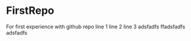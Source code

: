 # FirstRepo
For first experience with github repo
line 1
line 2
line 3
adsfadfs
ffadsfadfs
adsfadfs
